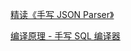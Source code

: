 [精读《手写 JSON Parser》](https://github.com/ascoders/weekly/blob/master/%E5%89%8D%E6%B2%BF%E6%8A%80%E6%9C%AF/139.%E7%B2%BE%E8%AF%BB%E3%80%8A%E6%89%8B%E5%86%99%20JSON%20Parser%E3%80%8B.md)

[编译原理 - 手写 SQL 编译器](https://github.com/ascoders/weekly/tree/master/%E7%BC%96%E8%AF%91%E5%8E%9F%E7%90%86)

